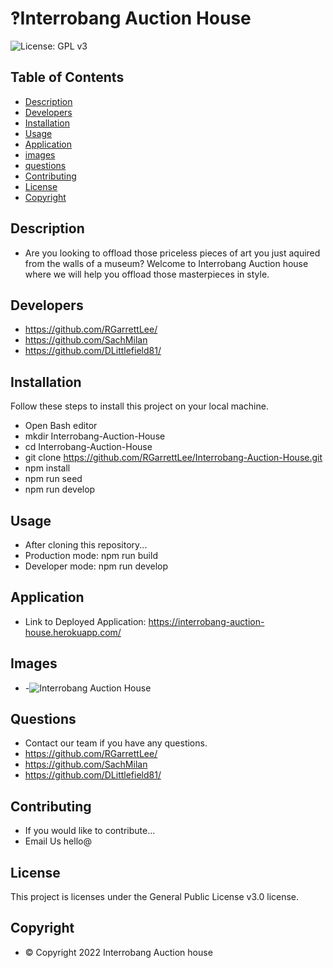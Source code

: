 
# ‽Interrobang Auction House
![License: GPL v3](https://img.shields.io/badge/License-GPLv3-blue.svg)


## Table of Contents
- [Description](#description)
- [Developers](#developers)
- [Installation](#installation)
- [Usage](#usage)
- [Application](#application)
- [images](#images)
- [questions](#questions)
- [Contributing](#contributing)
- [License](#license)
- [Copyright](#copyright)


## Description
- Are you looking to offload those priceless pieces of art you just aquired from the walls of a museum?
Welcome to Interrobang Auction house where we will help you offload those masterpieces in style.

## Developers
- https://github.com/RGarrettLee/
- https://github.com/SachMilan
- https://github.com/DLittlefield81/


## Installation
Follow these steps to install this project on your local machine.
- Open Bash editor
- mkdir Interrobang-Auction-House
- cd Interrobang-Auction-House
- git clone https://github.com/RGarrettLee/Interrobang-Auction-House.git
- npm install
- npm run seed
- npm run develop


## Usage
- After cloning this repository...
- Production mode: npm run build
- Developer mode: npm run develop

## Application
- Link to Deployed Application: https://interrobang-auction-house.herokuapp.com/


## Images
- -![Interrobang Auction House](./client/src/components/images/interrobang-auction-house.png)

## Questions
- Contact our team if you have any questions.
- https://github.com/RGarrettLee/
- https://github.com/SachMilan
- https://github.com/DLittlefield81/


## Contributing
- If you would like to contribute...
- Email Us hello@


## License
   This project is licenses under the General Public License v3.0 license.



## Copyright
- © Copyright 2022 Interrobang Auction house
